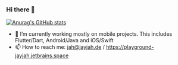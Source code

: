 ### Hi there 👋

[![Anurag's GitHub stats](https://github-readme-stats.vercel.app/api?username=jayjah)](https://github.com/anuraghazra/github-readme-stats)

- 🔭 I’m currently working mostly on mobile projects. This includes Flutter/Dart, Android/Java and iOS/Swift
- 📫 How to reach me: jah@jayjah.de / https://playground-jayjah.jetbrains.space


<!--
**jayjah/jayjah** is a ✨ _special_ ✨ repository because its `README.md` (this file) appears on your GitHub profile.

Here are some ideas to get you started:

- 🌱 I’m currently learning ...
- 👯 I’m looking to collaborate on ...
- 🤔 I’m looking for help with ...
- 💬 Ask me about ...
- 😄 Pronouns: ...
- ⚡ Fun fact: ...
-->
